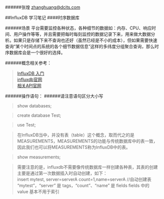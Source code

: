######张煌 zhanghuang@dcits.com

##InfluxDB 学习笔记
####时序数据库

######场景
平台需要监控各种状态，各种细节的数据如：内存、CPU、响应时间、用户操作等等，并且需要把每时每刻监控的数据记录下来，用来做大数据分析。如果只是存储下来不查询也还好（虽然已经是不小的成本），但如果需要快速查询“某个时间点的系统的各个细节数据信息”这样的多纬度分组聚合查询，那么时序数据库会是一个很好的选择。

######概念相关参考：

 > <a href="https://www.jianshu.com/p/f0905f36e9c3" target="_blank">InfluxDB 入门</a>  
<a href="https://www.influxdata.com/" target="_blank">influxdb官网</a>   
<a href="https://docs.influxdata.com/influxdb/v1.7/" target="_blank">相关API官网</a>  


######操作语句： 
######请注意语句区分大小写  

>show databases;

>create database Test;  

>use Test;


>在InfluxDB当中，并没有表（table）这个概念，取而代之的是MEASUREMENTS，MEASUREMENTS的功能与传统数据库中的表一致，因此我们也可以将MEASUREMENTS称为InfluxDB中的表。  

>show measurements;  

>需要注意的是，influxdb不需要像传统数据库一样创建各种表，其表的创建主要是通过第一次数据插入时自动创建，如下：  
insert mytest, server=serverA count=1,name=serverA //自动创建表  
“mytest”，“server” 是 tags，“count”、“name” 是 fields
fields 中的 value 基本不用于索引  







<br/><br/><br/><br/><br/><br/><br/><br/>
